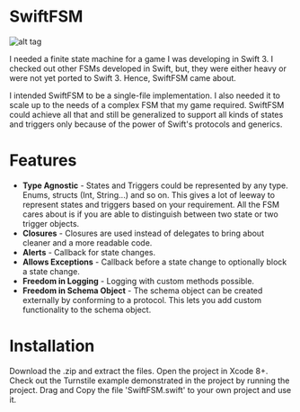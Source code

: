 # SwiftFSM

![alt tag](https://raw.githubusercontent.com/vishalvshekkar/SwiftFSM/master/SwiftFSMBanner.png)

I needed a finite state machine for a game I was developing in Swift 3. I checked out other FSMs developed in Swift, but, they were either heavy or were not yet ported to Swift 3. Hence, SwiftFSM came about.

I intended SwiftFSM to be a single-file implementation. I also needed it to scale up to the needs of a complex FSM that my game required. SwiftFSM could achieve all that and still be generalized to support all kinds of states and triggers only because of the power of Swift's protocols and generics.

# Features

- **Type Agnostic** - States and Triggers could be represented by any type. Enums, structs (Int, String...) and so on. This gives a lot of leeway to represent states and triggers based on your requirement. All the FSM cares about is if you are able to distinguish between two state or two trigger objects.
- **Closures** - Closures are used instead of delegates to bring about cleaner and a more readable code.
- **Alerts** - Callback for state changes.
- **Allows Exceptions** - Callback before a state change to optionally block a state change.
- **Freedom in Logging** - Logging with custom methods possible.
- **Freedom in Schema Object** - The schema object can be created externally by conforming to a protocol. This lets you add custom functionality to the schema object.

# Installation

Download the .zip and extract the files. Open the project in Xcode 8+. Check out the Turnstile example demonstrated in the project by running the project. Drag and Copy the file 'SwiftFSM.swift' to your own project and use it.
